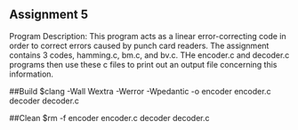 ## Assignment 5
Program Description: This program acts as a linear error-correcting code in order to correct errors caused by punch card readers. The assignment contains 3 codes, hamming.c, bm.c, and bv.c. THe encoder.c and decoder.c programs then use these c files to print out an output file concerning this information. 

##Build 
	$clang -Wall Wextra -Werror -Wpedantic -o encoder encoder.c decoder decoder.c

##Clean
	$rm -f encoder encoder.c decoder decoder.c
